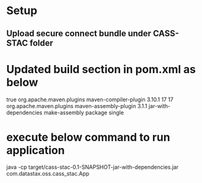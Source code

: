# Setup
## Upload secure connect bundle under CASS-STAC folder
# Updated build section in pom.xml as below

<build>
    <plugins>
      <plugin>
        <inherited>true</inherited>
        <groupId>org.apache.maven.plugins</groupId>
        <artifactId>maven-compiler-plugin</artifactId>
        <version>3.10.1</version>
        <configuration>
          <source>17</source>
          <target>17</target>
        </configuration>
      </plugin>
      <plugin>
        <groupId>org.apache.maven.plugins</groupId>
        <artifactId>maven-assembly-plugin</artifactId>
        <version>3.1.1</version>
        <configuration>
            <descriptorRefs>
                <descriptorRef>jar-with-dependencies</descriptorRef>
            </descriptorRefs>
        </configuration>
        <executions>
          <execution>
            <id>make-assembly</id>
            <phase>package</phase>
            <goals>
              <goal>single</goal>
            </goals>
          </execution>
        </executions>
      </plugin>
    </plugins>
</build>

# execute below command to run application
java -cp target/cass-stac-0.1-SNAPSHOT-jar-with-dependencies.jar com.datastax.oss.cass_stac.App
